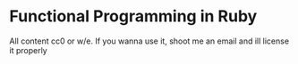 # Functional Programming in Ruby



All content cc0 or w/e. If you wanna use it, shoot me an email and ill
license it properly
